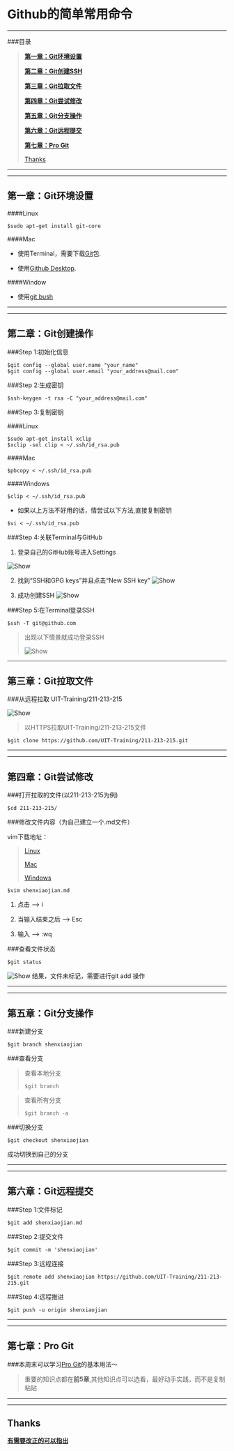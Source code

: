 # Github的简单常用命令

***

###目录
> [**第一章：Git环境设置**](#setting)
>
> [**第二章：Git创建SSH**](#create_SSH)
> 
> [**第三章：Git拉取文件**](#create)
> 
> [**第四章：Git尝试修改**](#change)
> 
> [**第五章：Git分支操作**](#branch_1)
> 
> [**第六章：Git远程提交**](#push)
> 
> [**第七章：Pro Git**](#pro)
> 
> [Thanks](#thanks)


***

***

## <a name="setting"></a>第一章：Git环境设置

####Linux

```
$sudo apt-get install git-core
```

####Mac


* 使用Terminal，需要下载[Git](http://jaist.dl.sourceforge.net/project/git-osx-installer/git-2.10.1-intel-universal-mavericks.dmg)包.

* 使用[Github Desktop](https://mac-installer.github.com/mac/GitHub%20Desktop%20222.zip).


####Window

* 使用[git bush](https://github.com/git-for-windows/git/releases/download/v2.10.1.windows.1/Git-2.10.1-32-bit.exe)

***

***

## <a name="create_SSH"></a>第二章：Git创建操作

###Step 1:初始化信息

```
$git config --global user.name "your_name"
$git config --global user.email "your_address@mail.com"

```

###Step 2:生成密钥

```
$ssh-keygen -t rsa -C "your_address@mail.com"
```

###Step 3:复制密钥

####Linux

```
$sudo apt-get install xclip
$xclip -sel clip < ~/.ssh/id_rsa.pub
```

####Mac

```
$pbcopy < ~/.ssh/id_rsa.pub
```

####Windows

```
$clip < ~/.ssh/id_rsa.pub
```

* 如果以上方法不好用的话，情尝试以下方法,直接复制密钥

```
$vi < ~/.ssh/id_rsa.pub
```

###Step 4:关联Terminal与GitHub

1. 登录自己的GitHub账号进入Settings

![Show](https://github.com/Mr-Jason-Sam/UIT_Resource/blob/master/97F7FC2A-AABC-4C1B-8C09-7809A1A4C89C.png?raw=true)

2. 找到“SSH和GPG keys”并且点击“New SSH key”
![Show](https://github.com/Mr-Jason-Sam/UIT_Resource/blob/master/00366E52-8319-4A6D-A80A-21A1182636E7.png?raw=true)


3. 成功创建SSH
![Show](https://github.com/Mr-Jason-Sam/UIT_Resource/blob/master/D91F5876-6D8B-400A-A736-FCF5E02CB7E7.png?raw=true)

###Step 5:在Terminal登录SSH

```
$ssh -T git@github.com
```

> 出现以下情景就成功登录SSH
> 
> ![Show](https://github.com/Mr-Jason-Sam/UIT_Resource/blob/master/8ED2DE1E-8E25-45E6-BFF5-BD1B0324F405.png?raw=true)
> 
>
***

## <a name="create"></a>第三章：Git拉取文件

###从远程拉取 UIT-Training/211-213-215

![Show](https://github.com/Mr-Jason-Sam/UIT_Resource/blob/master/FFD005F6-41A1-4ACA-8E41-196F9E029876.png?raw=true)

> 以HTTPS拉取UIT-Training/211-213-215文件
```
$git clone https://github.com/UIT-Training/211-213-215.git
```

***

***

## <a name="change"></a>第四章：Git尝试修改

###打开拉取的文件(以211-213-215为例)

```
$cd 211-213-215/
```

###修改文件内容（为自己建立一个.md文件）

vim下载地址：
> [Linux](http://www.vim.org/git.php)
> 
> [Mac](https://github.com/macvim-dev/macvim/releases/download/snapshot-113/MacVim.dmg)
> 
> [Windows](ftp://ftp.vim.org/pub/vim/pc/gvim80.exe)


```
$vim shenxiaojian.md 
```

1. 点击 --> i

2. 当输入结束之后 --> Esc

3. 输入 --> :wq

###查看文件状态

```
$git status
```
![Show](https://github.com/Mr-Jason-Sam/UIT_Resource/blob/master/C0C742FE-2A1A-4279-BC77-6B5131F8B541.png?raw=true)
结果，文件未标记，需要进行git add 操作

***

***


## <a name="branch_1"></a>第五章：Git分支操作


###新建分支

```
$git branch shenxiaojian
```

###查看分支

> 查看本地分支
> 
>```
>$git branch
>```

> 查看所有分支
> 
>```
>$git branch -a
>```

###切换分支

```
$git checkout shenxiaojian
```
 成功切换到自己的分支

***

***

## <a name="push"></a>第六章：Git远程提交

###Step 1:文件标记

```
$git add shenxiaojian.md
```

###Step 2:提交文件

```
$git commit -m 'shenxiaojian'
```

###Step 3:远程连接

```
$git remote add shenxiaojian https://github.com/UIT-Training/211-213-215.git
```

###Step 4:远程推进

```
$git push -u origin shenxiaojian
```

***

***

## <a name="pro"></a>第七章：Pro Git

###本周末可以学习[Pro Git](http://git.oschina.net/progit/)的基本用法～

> 重要的知识点都在**前5章**,其他知识点可以选看，最好动手实践，而不是复制粘贴

***

***


## <a name="thanks"></a>Thanks

 [**有需要改正的可以指出**](https://github.com/UIT-Training/Advice)